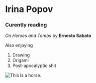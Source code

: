 # Irina Popov

### Curently reading

*On Heroes and Tombs* by **Ernesto Sabato**

Also enjoying
1. Drawing
2. Origami
3. Post-apocalyptic shit


![This is a horse.](http://everypainterpaintshimself.com/article_images_new/Le_Spahi_and_his_Horse.The_Moroccan_rider_with_his_horse.1935.oilcan.Vevey%2C_Fondation_Balthus._Mus%C3%A9e_Jenisch_2.jpeg)
